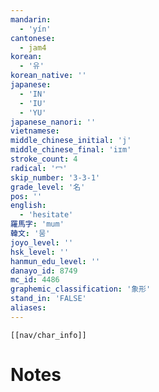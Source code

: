 ```yaml
---
mandarin:
  - 'yín'
cantonese:
  - jam4
korean:
  - '유'
korean_native: ''
japanese:
  - 'IN'
  - 'IU'
  - 'YU'
japanese_nanori: ''
vietnamese:
middle_chinese_initial: 'j'
middle_chinese_final: 'iɪm'
stroke_count: 4
radical: '冖'
skip_number: '3-3-1'
grade_level: '名'
pos: ''
english:
  - 'hesitate'
羅馬字: 'mum'
韓文: '뭄'
joyo_level: ''
hsk_level: ''
hanmun_edu_level: ''
danayo_id: 8749
mc_id: 4486
graphemic_classification: '象形'
stand_in: 'FALSE'
aliases:
---
```

```meta-bind-embed
[[nav/char_info]]
```

# Notes
